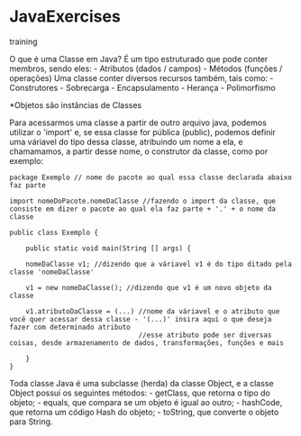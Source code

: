 # JavaExercises
training 

O que é uma Classe em Java?
	É um tipo estruturado que pode conter membros, sendo eles:
		- Atributos (dados / campos)
		- Métodos (funções / operações)
	Uma classe conter diversos recursos também, tais como:
		- Construtores
		- Sobrecarga
		- Encapsulamento
		- Herança
		- Polimorfismo

*Objetos são instâncias de Classes

Para acessarmos uma classe a partir de outro arquivo java, podemos utilizar o 'import' e, se essa classe for pública (public), podemos definir uma váriavel do tipo dessa classe, atribuindo um nome a ela, e chamamamos, a partir desse nome, o construtor da classe, como por exemplo:

	package Exemplo // nome do pacote ao qual essa classe declarada abaixo faz parte
	
	import nomeDoPacote.nomeDaClasse //fazendo o import da classe, que consiste em dizer o pacote ao qual ela faz parte + '.' + o nome da classe

	public class Exemplo {

		public static void main(String [] args) {
		
		nomeDaClasse v1; //dizendo que a váriavel v1 é do tipo ditado pela classe 'nomeDaClasse'
		
		v1 = new nomeDaClasse(); //dizendo que v1 é um novo objeto da classe 
		
		v1.atributoDaClasse = (...) //nome da váriavel e o atributo que você quer acessar dessa classe - '(...)' insira aqui o que deseja fazer com determinado atributo
									//esse atributo pode ser diversas coisas, desde armazenamento de dados, transformações, funções e mais
		
		}
	}
	
Toda classe Java é uma subclasse (herda) da classe Object, e a classe Object possui os seguintes métodos:
	- getClass, que retorna o tipo do objeto;
	- equals, que compara se um objeto é igual ao outro;
	- hashCode, que retorna um código Hash do objeto;
	- toString, que converte o objeto para String.